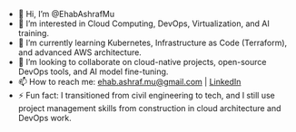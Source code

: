 - 👋 Hi, I’m @EhabAshrafMu
- 👀 I’m interested in Cloud Computing, DevOps, Virtualization, and AI training.
- 🌱 I’m currently learning Kubernetes, Infrastructure as Code (Terraform), and advanced AWS architecture.
- 💞️ I’m looking to collaborate on cloud-native projects, open-source DevOps tools, and AI model fine-tuning.
- 📫 How to reach me: ehab.ashraf.mu@gmail.com | [LinkedIn](https://www.linkedin.com/in/ehabashrafmu)
- ⚡ Fun fact: I transitioned from civil engineering to tech, and I still use project management skills from construction in cloud architecture and DevOps work.

